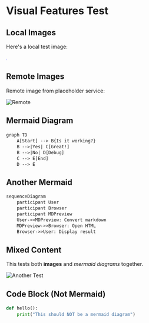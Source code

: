 # Visual Features Test

## Local Images

Here's a local test image:

![Test Image](test/test_image.png)

## Remote Images

Remote image from placeholder service:

![Remote](https://via.placeholder.com/150x100/0969da/ffffff?text=Remote+Image)

## Mermaid Diagram

```mermaid
graph TD
    A[Start] --> B{Is it working?}
    B -->|Yes| C[Great!]
    B -->|No| D[Debug]
    C --> E[End]
    D --> E
```

## Another Mermaid

```mermaid
sequenceDiagram
    participant User
    participant Browser
    participant MDPreview
    User->>MDPreview: Convert markdown
    MDPreview->>Browser: Open HTML
    Browser->>User: Display result
```

## Mixed Content

This tests both **images** and *mermaid diagrams* together.

![Another Test](test/test_image.jpg)

## Code Block (Not Mermaid)

```python
def hello():
    print("This should NOT be a mermaid diagram")
```
